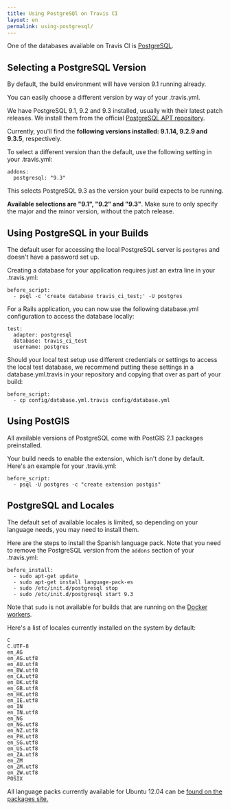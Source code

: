 ```yaml
---
title: Using PostgreSQl on Travis CI
layout: en
permalink: using-postgresql/
---
```

<div id="toc">
</div>

One of the databases available on Travis CI is [PostgreSQL](http://postgresql.org).

## Selecting a PostgreSQL Version

By default, the build environment will have version 9.1 running already.

You can easily choose a different version by way of your .travis.yml.

We have PostgreSQL 9.1, 9.2 and 9.3 installed, usually with their latest patch releases. We install them from the official [PostgreSQL APT repository](http://apt.postgresql.org).

Currently, you'll find the **following versions installed: 9.1.14, 9.2.9 and 9.3.5**, respectively.

To select a different version than the default, use the following setting in your .travis.yml:

    addons:
      postgresql: "9.3"

This selects PostgreSQL 9.3 as the version your build expects to be running.

**Available selections are "9.1", "9.2" and "9.3"**. Make sure to only specify the major and the minor version, without the patch release.

## Using PostgreSQL in your Builds

The default user for accessing the local PostgreSQL server is `postgres` and doesn't have a password set up.

Creating a database for your application requires just an extra line in your .travis.yml:

    before_script:
      - psql -c 'create database travis_ci_test;' -U postgres

For a Rails application, you can now use the following database.yml configuration to access the database locally:

    test:
      adapter: postgresql
      database: travis_ci_test
      username: postgres

Should your local test setup use different credentials or settings to access the local test database, we recommend putting these settings in a database.yml.travis in your repository and copying that over as part of your build:

    before_script:
      - cp config/database.yml.travis config/database.yml

## Using PostGIS

All available versions of PostgreSQL come with PostGIS 2.1 packages preinstalled.

Your build needs to enable the extension, which isn't done by default. Here's an example for your .travis.yml:

    before_script:
      - psql -U postgres -c "create extension postgis"

## PostgreSQL and Locales

The default set of available locales is limited, so depending on your language needs, you may need to install them.

Here are the steps to install the Spanish language pack. Note that you need to remove the PostgreSQL version from the `addons` section of your .travis.yml:

    before_install:
      - sudo apt-get update
      - sudo apt-get install language-pack-es
      - sudo /etc/init.d/postgresql stop
      - sudo /etc/init.d/postgresql start 9.3

<div class="note-box">
Note that <code>sudo</code> is not available for builds that are running on the <a href="/user/workers/docker">Docker workers</a>.
</div>


Here's a list of locales currently installed on the system by default:

    C
    C.UTF-8
    en_AG
    en_AG.utf8
    en_AU.utf8
    en_BW.utf8
    en_CA.utf8
    en_DK.utf8
    en_GB.utf8
    en_HK.utf8
    en_IE.utf8
    en_IN
    en_IN.utf8
    en_NG
    en_NG.utf8
    en_NZ.utf8
    en_PH.utf8
    en_SG.utf8
    en_US.utf8
    en_ZA.utf8
    en_ZM
    en_ZM.utf8
    en_ZW.utf8
    POSIX

All language packs currently available for Ubuntu 12.04 can be [found on the packages site.](http://packages.ubuntu.com/search?keywords=language-pack&searchon=names&suite=precise&section=all)
